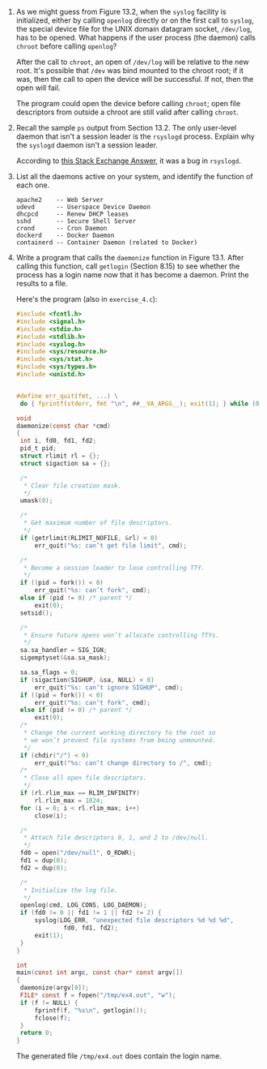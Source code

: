 1. As we might guess from Figure 13.2, when the `syslog` facility is
   initialized, either by calling `openlog` directly or on the first call to
   `syslog`, the special device file for the UNIX domain datagram socket,
   `/dev/log`, has to be opened. What happens if the user process (the daemon)
   calls `chroot` before calling `openlog`?

   After the call to `chroot`, an open of `/dev/log` will be relative to the
   new root.  It's possible that `/dev` was bind mounted to the chroot root;
   if it was, then the call to open the device will be successful.  If not,
   then the open will fail.

   The program could open the device before calling `chroot`; open file
   descriptors from outside a chroot are still valid after calling `chroot`.

2. Recall the sample `ps` output from Section 13.2. The only user-level daemon
   that isn't a session leader is the `rsyslogd` process. Explain why the
   `syslogd` daemon isn't a session leader.

   According to
   [this Stack Exchange Answer](https://unix.stackexchange.com/a/333513/90691),
   it was a bug in `rsyslogd`.

3. List all the daemons active on your system, and identify the function of
   each one.

   ```
   apache2    -- Web Server
   udevd      -- Userspace Device Daemon
   dhcpcd     -- Renew DHCP leases
   sshd       -- Secure Shell Server
   crond      -- Cron Daemon
   dockerd    -- Docker Daemon
   containerd -- Container Daemon (related to Docker)
   ```

4. Write a program that calls the `daemonize` function in Figure 13.1. After
   calling this function, call `getlogin` (Section 8.15) to see whether the
   process has a login name now that it has become a daemon. Print the results
   to a file.

   Here's the program (also in `exercise_4.c`):

   ```c
   #include <fcntl.h>
   #include <signal.h>
   #include <stdio.h>
   #include <stdlib.h>
   #include <syslog.h>
   #include <sys/resource.h>
   #include <sys/stat.h>
   #include <sys/types.h>
   #include <unistd.h>
   
   
   #define err_quit(fmt, ...) \
   	do { fprintf(stderr, fmt "\n", ##__VA_ARGS__); exit(1); } while (0)
   
   void
   daemonize(const char *cmd)
   {
   	int i, fd0, fd1, fd2;
   	pid_t pid;
   	struct rlimit rl = {};
   	struct sigaction sa = {};
   
   	/*
   	 * Clear file creation mask.
   	 */
   	umask(0);
   
   	/*
   	 * Get maximum number of file descriptors.
   	 */
   	if (getrlimit(RLIMIT_NOFILE, &rl) < 0)
   		err_quit("%s: can’t get file limit", cmd);
   
   	/*
   	 * Become a session leader to lose controlling TTY.
   	 */
   	if ((pid = fork()) < 0)
   		err_quit("%s: can’t fork", cmd);
   	else if (pid != 0) /* parent */
   		exit(0);
   	setsid();
   
   	/*
   	 * Ensure future opens won’t allocate controlling TTYs.
   	 */
   	sa.sa_handler = SIG_IGN;
   	sigemptyset(&sa.sa_mask);
   
   	sa.sa_flags = 0;
   	if (sigaction(SIGHUP, &sa, NULL) < 0)
   		err_quit("%s: can’t ignore SIGHUP", cmd);
   	if ((pid = fork()) < 0)
   		err_quit("%s: can’t fork", cmd);
   	else if (pid != 0) /* parent */
   		exit(0);
   	/*
   	 * Change the current working directory to the root so
   	 * we won’t prevent file systems from being unmounted.
   	 */
   	if (chdir("/") < 0)
   		err_quit("%s: can’t change directory to /", cmd);
   	/*
   	 * Close all open file descriptors.
   	 */
   	if (rl.rlim_max == RLIM_INFINITY)
   		rl.rlim_max = 1024;
   	for (i = 0; i < rl.rlim_max; i++)
   		close(i);
   
   	/*
   	 * Attach file descriptors 0, 1, and 2 to /dev/null.
   	 */
   	fd0 = open("/dev/null", O_RDWR);
   	fd1 = dup(0);
   	fd2 = dup(0);
   
   	/*
   	 * Initialize the log file.
   	 */
   	openlog(cmd, LOG_CONS, LOG_DAEMON);
   	if (fd0 != 0 || fd1 != 1 || fd2 != 2) {
   		syslog(LOG_ERR, "unexpected file descriptors %d %d %d",
   				fd0, fd1, fd2);
   		exit(1);
   	}
   }
   
   int
   main(const int argc, const char* const argv[])
   {
   	daemonize(argv[0]);
   	FILE* const f = fopen("/tmp/ex4.out", "w");
   	if (f != NULL) {
   		fprintf(f, "%s\n", getlogin());
   		fclose(f);
   	}
   	return 0;
   }
   ```

   The generated file `/tmp/ex4.out` does contain the login name.
